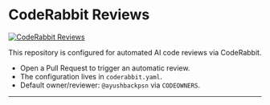 # CodeRabbit Reviews

[![CodeRabbit Reviews](https://img.shields.io/badge/CodeRabbit-AI%20Code%20Review-4B8BFF)](https://coderabbit.ai)

This repository is configured for automated AI code reviews via CodeRabbit.

- Open a Pull Request to trigger an automatic review.
- The configuration lives in `coderabbit.yaml`.
- Default owner/reviewer: `@ayushbackpsn` via `CODEOWNERS`.

---


